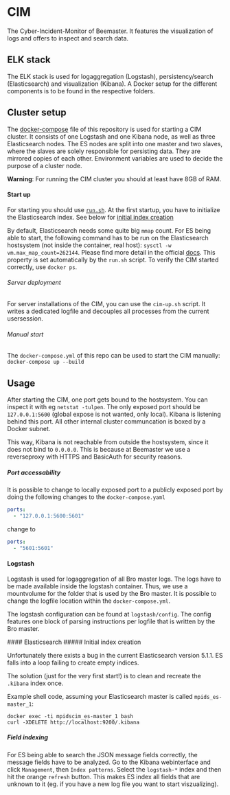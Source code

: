 # CIM

The Cyber-Incident-Monitor of Beemaster. It features the visualization of logs and offers to inspect and search data.


## ELK stack

The ELK stack is used for logaggregation (Logstash), persistency/search (Elasticsearch) and visualization (Kibana). A Docker setup for the different components is to be found in the respective folders.

## Cluster setup

The [docker-compose](docker-compose.yaml) file of this repository is used for starting a CIM cluster. It consists of one Logstash and one Kibana node, as well as three Elasticsearch nodes. The ES nodes are split into one master and two slaves, where the slaves are solely responsible for persisting data. They are mirrored copies of each other. Environment variables are used to decide the purpose of a cluster node.

**Warning**: For running the CIM cluster you should at least have 8GB of RAM.


#### Start up

For starting you should use [`run.sh`](run.sh). At the first startup, you have to initialize the Elasticsearch index. See below for [initial index creation](#init_es)

By default, Elasticsearch needs some quite big ``mmap`` count. For ES being able to start, the following command has to be run on the Elasticsearch hostsystem (not inside the container, real host): `sysctl -w vm.max_map_count=262144`. Please find more detail in the official [docs](https://www.elastic.co/guide/en/elasticsearch/reference/current/vm-max-map-count.html). This property is set automatically by the `run.sh` script. To verify the CIM started correctly, use `docker ps`.

###### Server deployment

For server installations of the CIM, you can use the `cim-up.sh` script. It writes a dedicated logfile and decouples all processes from the current usersession.

###### Manual start

The `docker-compose.yml` of this repo can be used to start the CIM manually: `docker-compose up --build`


## Usage

After starting the CIM, one port gets bound to the hostsystem. You can inspect it with eg `netstat -tulpen`. The only exposed port should be `127.0.0.1:5600` (global expose is not wanted, only local). Kibana is listening behind this port. All other internal cluster communcation is boxed by a Docker subnet.

This way, Kibana is not reachable from outside the hostsystem, since it does not bind to `0.0.0.0`. This is because at Beemaster we use a reverseproxy with HTTPS and BasicAuth for security reasons.

##### Port accessability

It is possible to change to locally exposed port to a publicly exposed port by doing the following changes to the `docker-compose.yaml`

```yaml
ports:
  - "127.0.0.1:5600:5601"
```
change to
```yaml
ports:
  - "5601:5601"
```

#### Logstash

Logstash is used for logaggregation of all Bro master logs. The logs have to be made available inside the logstash container. Thus, we use a mountvolume for the folder that is used by the Bro master. It is possible to change the logfile location within the `docker-compose.yml`.

The logstash configuration can be found at `logstash/config`. The config features one block of parsing instructions per logfile that is written by the Bro master.

<a name="init_es"/>
#### Elasticsearch
##### Initial index creation

Unfortunately there exists a bug in the current Elasticsearch version 5.1.1. ES falls into a loop failing to create empty indices.

The solution (just for the very first start!) is to clean and recreate the `.kibana` index once.

Example shell code, assuming your Elasticsearch master is called `mpids_es-master_1`:
```shell
docker exec -ti mpidscim_es-master_1 bash
curl -XDELETE http://localhost:9200/.kibana
```

##### Field indexing

For ES being able to search the JSON message fields correctly, the message fields have to be analyzed. Go to the Kibana webinterface and click `Management`, then `Index patterns`. Select the `logstash-*` index and then hit the orange `refresh` button. This makes ES index all fields that are unknown to it (eg. if you have a new log file you want to start viszualizing).
